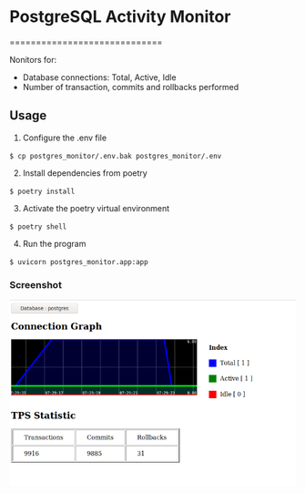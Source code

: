 # PostgreSQL Activity Monitor
=============================

Nonitors for:

- Database connections: Total, Active, Idle
- Number of transaction, commits and rollbacks performed


## Usage

1. Configure the .env file

`$ cp postgres_monitor/.env.bak postgres_monitor/.env`

2. Install dependencies from poetry

`$ poetry install`

3. Activate the poetry virtual environment

`$ poetry shell`

4. Run the program

`$ uvicorn postgres_monitor.app:app`


### Screenshot

![Screenshot](/static/monitor.png)